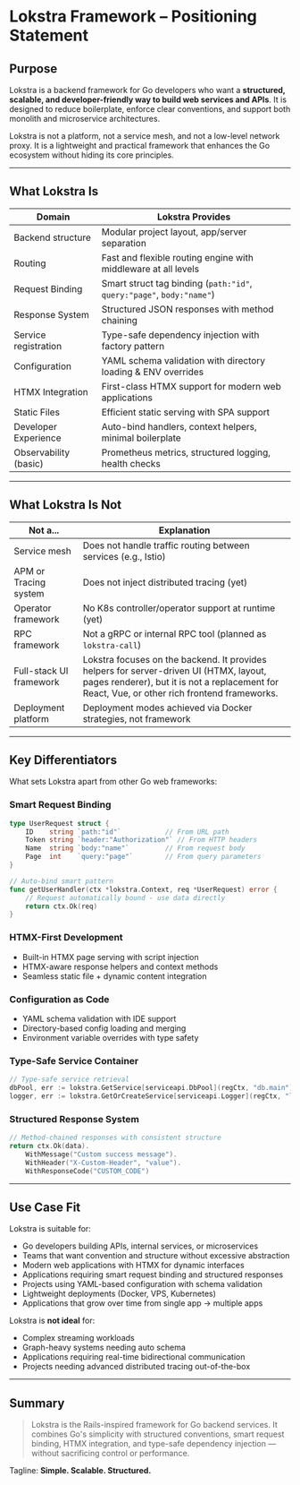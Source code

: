 # Lokstra Framework – Positioning Statement

## Purpose

Lokstra is a backend framework for Go developers who want a **structured, scalable, and developer-friendly way to build web services and APIs**. It is designed to reduce boilerplate, enforce clear conventions, and support both monolith and microservice architectures.

Lokstra is not a platform, not a service mesh, and not a low-level network proxy. It is a lightweight and practical framework that enhances the Go ecosystem without hiding its core principles.

---

## What Lokstra **Is**

| Domain                | Lokstra Provides                                               |
| --------------------- | -------------------------------------------------------------- |
| Backend structure     | Modular project layout, app/server separation                  |
| Routing               | Fast and flexible routing engine with middleware at all levels |
| Request Binding       | Smart struct tag binding (`path:"id"`, `query:"page"`, `body:"name"`) |
| Response System       | Structured JSON responses with method chaining                 |
| Service registration  | Type-safe dependency injection with factory pattern           |
| Configuration         | YAML schema validation with directory loading & ENV overrides |
| HTMX Integration      | First-class HTMX support for modern web applications          |
| Static Files          | Efficient static serving with SPA support                     |
| Developer Experience  | Auto-bind handlers, context helpers, minimal boilerplate      |
| Observability (basic) | Prometheus metrics, structured logging, health checks         |

---

## What Lokstra **Is Not**

| Not a...              | Explanation                                                    |
| --------------------- | -------------------------------------------------------------- |
| Service mesh          | Does not handle traffic routing between services (e.g., Istio) |
| APM or Tracing system | Does not inject distributed tracing (yet)                      |
| Operator framework    | No K8s controller/operator support at runtime (yet)            |
| RPC framework         | Not a gRPC or internal RPC tool (planned as `lokstra-call`)    |
| Full-stack UI framework | Lokstra focuses on the backend. It provides helpers for server-driven UI (HTMX, layout, pages renderer), but it is not a replacement for React, Vue, or other rich frontend frameworks.           |
| Deployment platform  | Deployment modes achieved via Docker strategies, not framework |

---

## Key Differentiators

What sets Lokstra apart from other Go web frameworks:

### Smart Request Binding
```go
type UserRequest struct {
    ID    string `path:"id"`           // From URL path
    Token string `header:"Authorization"` // From HTTP headers  
    Name  string `body:"name"`         // From request body
    Page  int    `query:"page"`        // From query parameters
}

// Auto-bind smart pattern
func getUserHandler(ctx *lokstra.Context, req *UserRequest) error {
    // Request automatically bound - use data directly
    return ctx.Ok(req)
}
```

### HTMX-First Development
- Built-in HTMX page serving with script injection
- HTMX-aware response helpers and context methods
- Seamless static file + dynamic content integration

### Configuration as Code
- YAML schema validation with IDE support
- Directory-based config loading and merging
- Environment variable overrides with type safety

### Type-Safe Service Container
```go
// Type-safe service retrieval
dbPool, err := lokstra.GetService[serviceapi.DbPool](regCtx, "db.main")
logger, err := lokstra.GetOrCreateService[serviceapi.Logger](regCtx, "logger", "info")
```

### Structured Response System
```go
// Method-chained responses with consistent structure
return ctx.Ok(data).
    WithMessage("Custom success message").
    WithHeader("X-Custom-Header", "value").
    WithResponseCode("CUSTOM_CODE")
```

---

## Use Case Fit

Lokstra is suitable for:

* Go developers building APIs, internal services, or microservices
* Teams that want convention and structure without excessive abstraction
* Modern web applications with HTMX for dynamic interfaces
* Applications requiring smart request binding and structured responses
* Projects using YAML-based configuration with schema validation
* Lightweight deployments (Docker, VPS, Kubernetes)
* Applications that grow over time from single app → multiple apps

Lokstra is **not ideal** for:

* Complex streaming workloads
* Graph-heavy systems needing auto schema
* Applications requiring real-time bidirectional communication
* Projects needing advanced distributed tracing out-of-the-box

---

## Summary

> Lokstra is the Rails-inspired framework for Go backend services. It combines Go's simplicity with structured conventions, smart request binding, HTMX integration, and type-safe dependency injection — without sacrificing control or performance.

Tagline: **Simple. Scalable. Structured.**
